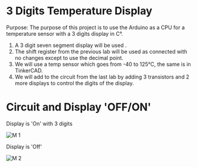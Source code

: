 # 3 Digits Temperature Display
Purpose:  The purpose of this project is to use the Arduino as a CPU for a temperature sensor with a 3 digits display in C°.
1) 	A 3 digit seven segment display will be used .
2) The shift register from the previous lab will be used as connected with no changes except to use the decimal point.
3) We will use a temp sensor which goes from -40 to 125°C, the same is in TinkerCAD.
4) We will add to the circuit from the last lab by adding 3 transistors and 2 more displays to control the digits of the display.

# Circuit and Display 'OFF/ON'

Display is 'On' with 3 digits

![M 1](https://user-images.githubusercontent.com/102126445/162612708-85bd3461-f2f5-48e9-885d-58e562ad2547.jpg)

Display is 'Off'

![M 2](https://user-images.githubusercontent.com/102126445/162612710-f25053f4-9967-40ce-b285-a6b36adc2ebe.jpg)
